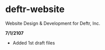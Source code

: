 # deftr-website
Website Design &amp; Development for Deftr, Inc.

<b>7/1/2107</b>
<ul>
  <li>Added 1st draft files</li>
</ul>
